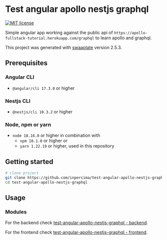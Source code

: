 # Test angular apollo nestjs graphql

[![MIT license](https://img.shields.io/badge/license-MIT-blue.svg)](./LICENSE.md)

Simple angular app working against the public api of `https://apollo-fullstack-tutorial.herokuapp.com/graphql` to learn apollo and graphql.

This project was generated with [swaaplate](https://github.com/inpercima/swaaplate) version 2.5.3.

## Prerequisites

### Angular CLI

* `@angular/cli 17.3.0` or higher

### Nestjs CLI

* `@nestjs/cli 10.3.2` or higher

### Node, npm or yarn

* `node 18.16.0` or higher in combination with
  * `npm 10.1.0` or higher or
  * `yarn 1.22.19` or higher, used in this repository

## Getting started

```bash
# clone project
git clone https://github.com/inpercima/test-angular-apollo-nestjs-graphql/
cd test-angular-apollo-nestjs-graphql
```

## Usage

### Modules

For the backend check [test-angular-apollo-nestjs-graphql - backend](./backend).

For the frontend check [test-angular-apollo-nestjs-graphql - frontend](./frontend).
